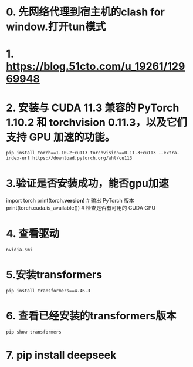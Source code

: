 # 0. 先网络代理到宿主机的clash for window.打开tun模式
# 1. https://blog.51cto.com/u_19261/12969948
# 2. 安装与 CUDA 11.3 兼容的 PyTorch 1.10.2 和 torchvision 0.11.3，以及它们支持 GPU 加速的功能。
    pip install torch==1.10.2+cu113 torchvision==0.11.3+cu113 --extra-index-url https://download.pytorch.org/whl/cu113
# 3.验证是否安装成功，能否gpu加速
   import torch
   print(torch.__version__)  # 输出 PyTorch 版本
   print(torch.cuda.is_available())  # 检查是否有可用的 CUDA GPU
# 4. 查看驱动 
    nvidia-smi

# 5.安装transformers
    pip install transformers==4.46.3
# 6. 查看已经安装的transformers版本 
    pip show transformers
# 7. pip install deepseek
